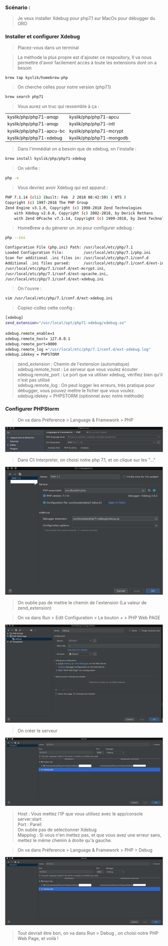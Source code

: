 ### Scénario : 

> Je veux installer Xdebug pour php7.1 sur MacOs pour débugger du ORO

### Installer et configurer Xdebug 

> Placez-vous dans un terminal

 
> La méthode la plus propre est d'ajouter ce respository, Il va nous permettre d'avoir facilement accès à toute les extensions dont on a besoin
```bash
brew tap kyslik/homebrew-php
```
>On cherche celles pour notre version (php7.1)

```bash
brew search php71
```
> Vous aurez un truc qui ressemble à ça :

|   |   | 
|---|---|
| kyslik/php/php71-amqp | kyslik/php/php71-apcu | 
| kyslik/php/php71-amqp | kyslik/php/php71-intl |  
| kyslik/php/php71-apcu-bc |  kyslik/php/php71-mcrypt |   
| kyslik/php/php71-xdebug | kyslik/php/php71-mongodb |   

> Dans l'immédiat on a besoin que de xdebug, on l'installe :

```bash
brew install kyslik/php/php71-xdebug
```
> On vérifie :
```bash
php -v
```
> Vous devriez avoir Xdebug qui est apparut : 

```bash
PHP 7.1.14 (cli) (built: Feb  2 2018 08:42:59) ( NTS )
Copyright (c) 1997-2018 The PHP Group
Zend Engine v3.1.0, Copyright (c) 1998-2018 Zend Technologies
    with Xdebug v2.6.0, Copyright (c) 2002-2018, by Derick Rethans
    with Zend OPcache v7.1.14, Copyright (c) 1999-2018, by Zend Technologies
```
> HomeBrew a du génerer un .ini pour configurer xdebug :
```bash
php --ini
```

```bash
Configuration File (php.ini) Path: /usr/local/etc/php/7.1
Loaded Configuration File:         /usr/local/etc/php/7.1/php.ini
Scan for additional .ini files in: /usr/local/etc/php/7.1/conf.d
Additional .ini files parsed:      /usr/local/etc/php/7.1/conf.d/ext-intl.ini,
/usr/local/etc/php/7.1/conf.d/ext-mcrypt.ini,
/usr/local/etc/php/7.1/conf.d/ext-opcache.ini,
/usr/local/etc/php/7.1/conf.d/ext-xdebug.ini
```
> On l'ouvre : 

```bash
vim /usr/local/etc/php/7.1/conf.d/ext-xdebug.ini
```

> Copiez-collez cette config : 

```bash
[xdebug]
zend_extension="/usr/local/opt/php71-xdebug/xdebug.so" 

xdebug.remote_enable=1
xdebug.remote_host= 127.0.0.1
xdebug.remote_port=9000
xdebug.remote_log ="/usr/local/etc/php/7.1/conf.d/ext-xdebug.log"
xdebug.idekey = PHPSTORM
```

> zend_extension : Chemin de l'extension (automatique)   
> xdebug.remote_host : Le serveur que vous voulez écouter    
> xdebug.remote_port : Le port que va utiliser xdebug, vérifiez bien qu'il n'est pas utilisé    
> xdebug.remote_log : On peut logger les erreurs, très pratique pour débugger, vous pouvez mettre le ficher que vous voulez.   
> xdebug.idekey = PHPSTORM (optionnel avec notre méthode)

### Configurer PHPStorm
> On va dans Préference > Language & Framework > PHP   

![](/Assets/images/xdebug/xdebugPhpPreference.png)   

> Dans Cli Interpreter, on choisi notre php 7.1, et on clique sur les "..."  

![](/Assets/images/xdebug/xdebugPhpSettings.png)      

> On oublie pas de mettre le chemin de l'extension (La valeur de zend_extension)

> On va dans Run > Edit Configuration > Le bouton + > PHP Web PAGE     
 
![](/Assets/images/xdebug/xebugWebPage.png)   

>On créer le serveur   

![](/Assets/images/xdebug/xdebugServer.png)  
    
> Host : Vous mettez l'IP que vous utilisez avec le app/console server:start   
> Port : Pareil   
> On oublie pas de sélectionner Xdebug   
> Mapping : Si vous n'en mettez pas, et que vous avez une erreur sans, mettez le même chemin à droite qu'à gauche.

> On va dans Préference > Language & Framework > PHP > Debug   

![](/Assets/images/xdebug/xdebugServer.png)  

> Tout devrait être bon, on va dans Run > Debug , on choisi notre PHP Web Page, et voilà !

  






 


